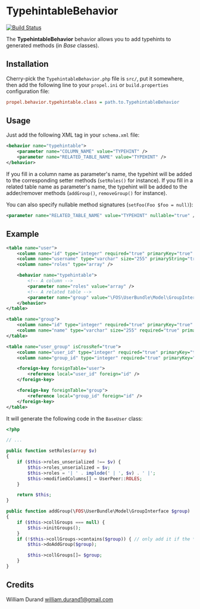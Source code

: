 TypehintableBehavior
====================

[![Build Status](https://secure.travis-ci.org/willdurand/TypehintableBehavior.png)](http://travis-ci.org/willdurand/TypehintableBehavior)

The **TypehintableBehavior** behavior allows you to add typehints to generated methods (in _Base_ classes).


Installation
------------

Cherry-pick the `TypehintableBehavior.php` file is `src/`, put it somewhere,
then add the following line to your `propel.ini` or `build.properties` configuration file:

``` ini
propel.behavior.typehintable.class = path.to.TypehintableBehavior
```


Usage
-----

Just add the following XML tag in your `schema.xml` file:

``` xml
<behavior name="typehintable">
    <parameter name="COLUMN_NAME" value="TYPEHINT" />
    <parameter name="RELATED_TABLE_NAME" value="TYPEHINT" />
</behavior>
```

If you fill in a column name as parameter's name, the typehint will be added to the corresponding setter methods (`setRoles()` for instance).
If you fill in a related table name as parameter's name, the typehint will be added to the adder/remover methods (`addGroup()`, `removeGroup()` for instance).

You can also specify nullable method signatures (`setFoo(Foo $foo = null)`):

``` xml
<parameter name="RELATED_TABLE_NAME" value="TYPEHINT" nullable="true" />
```


Example
-------

``` xml
<table name="user">
    <column name="id" type="integer" required="true" primaryKey="true" autoIncrement="true" />
    <column name="username" type="varchar" size="255" primaryString="true" />
    <column name="roles" type="array" />

    <behavior name="typehintable">
		<!-- A column -->
        <parameter name="roles" value="array" />
        <!-- A related table -->
		<parameter name="group" value="\FOS\UserBundle\Model\GroupInterface" />
    </behavior>
</table>

<table name="group">
	<column name="id" type="integer" required="true" primaryKey="true" autoIncrement="true" />
	<column name="name" type="varchar" size="255" required="true" primaryString="true" />
</table>

<table name="user_group" isCrossRef="true">
	<column name="user_id" type="integer" required="true" primaryKey="true" />
	<column name="group_id" type="integer" required="true" primaryKey="true" />

	<foreign-key foreignTable="user">
		<reference local="user_id" foreign="id" />
	</foreign-key>

	<foreign-key foreignTable="group">
		<reference local="group_id" foreign="id" />
	</foreign-key>
</table>
```

It will generate the following code in the `BaseUser` class:

``` php
<?php

// ...

public function setRoles(array $v)
{
    if ($this->roles_unserialized !== $v) {
        $this->roles_unserialized = $v;
        $this->roles = '| ' . implode(' | ', $v) . ' |';
        $this->modifiedColumns[] = UserPeer::ROLES;
    }

    return $this;
}

public function addGroup(\FOS\UserBundle\Model\GroupInterface $group)
{
    if ($this->collGroups === null) {
        $this->initGroups();
    }
    if (!$this->collGroups->contains($group)) { // only add it if the **same** object is not already associated
        $this->doAddGroup($group);

        $this->collGroups[]= $group;
    }
}
```


Credits
-------

William Durand <william.durand1@gmail.com>
